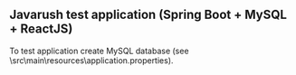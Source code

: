 Javarush test application (Spring Boot + MySQL + ReactJS)
-------
To test application create MySQL database (see \src\main\resources\application.properties).
